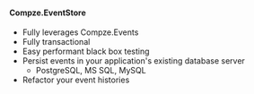 ﻿<div>

#### Compze.EventStore
* Fully leverages Compze.Events
* Fully transactional
* Easy performant black box testing
* Persist events in your application's existing database server
    * PostgreSQL, MS SQL, MySQL
* Refactor your event histories

</div>